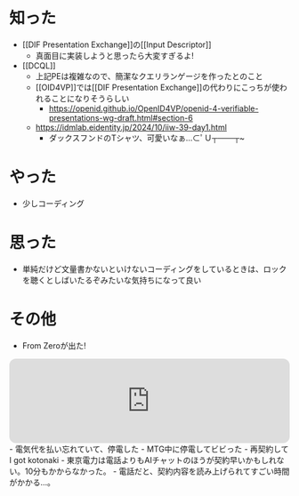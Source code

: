 # 知った
- [[DIF Presentation Exchange]]の[[Input Descriptor]]
	- 真面目に実装しようと思ったら大変すぎるよ!
- [[DCQL]]
	- 上記PEは複雑なので、簡潔なクエリランゲージを作ったとのこと
	- [[OID4VP]]では[[DIF Presentation Exchange]]の代わりにこっちが使われることになりそうらしい
		- https://openid.github.io/OpenID4VP/openid-4-verifiable-presentations-wg-draft.html#section-6
	- https://idmlab.eidentity.jp/2024/10/iiw-39-day1.html
		- ダックスフンドのTシャツ、可愛いなぁ…⊂ﾟＵ┬───┬~
# やった
- 少しコーディング

# 思った
- 単純だけど文量書かないといけないコーディングをしているときは、ロックを聴くとしばいたるぞみたいな気持ちになって良い

# その他
- From Zeroが出た!
<iframe style="border-radius:12px" src="https://open.spotify.com/embed/album/4R6FV9NSzhPihHR0h4pI93?utm_source=generator" width="100%" height="152" frameBorder="0" allowfullscreen="" allow="autoplay; clipboard-write; encrypted-media; fullscreen; picture-in-picture" loading="lazy"></iframe>
- 電気代を払い忘れていて、停電した
	- MTG中に停電してビビった
	- 再契約してI got kotonaki
	- 東京電力は電話よりもAIチャットのほうが契約早いかもしれない。10分もかからなかった。
		- 電話だと、契約内容を読み上げられてすごい時間がかかる…。
